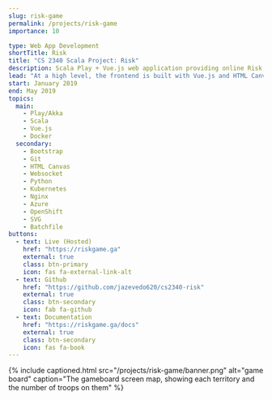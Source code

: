```yaml
---
slug: risk-game
permalink: /projects/risk-game
importance: 10

type: Web App Development
shortTitle: Risk
title: "CS 2340 Scala Project: Risk"
description: Scala Play + Vue.js web application providing online Risk, produced for CS 2340 with Professor Simpkins
lead: "At a high level, the frontend is built with Vue.js and HTML Canvases, while the backend is built with Scala Play and Akka. The project itself was produced for CS 2340 at Georgia Tech with Professor Christopher Simpkins <a href=\"https://cs2340.gitlab.io/\" target=\"_blank\" rel=\"noopener\">(class website)</a>."
start: January 2019
end: May 2019
topics:
  main:
    - Play/Akka
    - Scala
    - Vue.js
    - Docker
  secondary:
    - Bootstrap
    - Git
    - HTML Canvas
    - Websocket
    - Python
    - Kubernetes
    - Nginx
    - Azure
    - OpenShift
    - SVG
    - Batchfile
buttons:
  - text: Live (Hosted)
    href: "https://riskgame.ga"
    external: true
    class: btn-primary
    icon: fas fa-external-link-alt
  - text: Github
    href: "https://github.com/jazevedo620/cs2340-risk"
    external: true
    class: btn-secondary
    icon: fab fa-github
  - text: Documentation
    href: "https://riskgame.ga/docs"
    external: true
    class: btn-secondary
    icon: fas fa-book
---
```


{% include captioned.html src="/projects/risk-game/banner.png" alt="game board" caption="The gameboard screen map, showing each territory and the number of troops on them" %}
